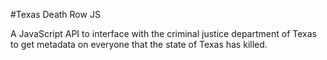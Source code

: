 #Texas Death Row JS

A JavaScript API to interface with the criminal justice department of Texas to get metadata on everyone that the state of Texas has killed.
